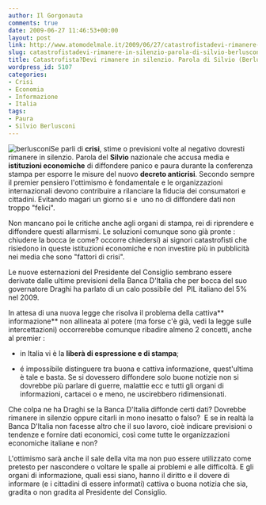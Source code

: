 ```yaml
---
author: Il Gorgonauta
comments: true
date: 2009-06-27 11:46:53+00:00
layout: post
link: http://www.atomodelmale.it/2009/06/27/catastrofistadevi-rimanere-in-silenzio-parola-di-silvio-berlusconi/
slug: catastrofistadevi-rimanere-in-silenzio-parola-di-silvio-berlusconi
title: Catastrofista?Devi rimanere in silenzio. Parola di Silvio (Berlusconi).
wordpress_id: 5107
categories:
- Crisi
- Economia
- Informazione
- Italia
tags:
- Paura
- Silvio Berlusconi
---
```


![berlusconi](http://www.atomodelmale.it/wp-content/uploads/2008/12/berlusconi-202x300.png)Se parli di **crisi**, stime o previsioni volte al negativo dovresti rimanere in silenzio. Parola del **Silvio** nazionale che accusa media e **istituzioni economiche** di diffondere panico e paura durante la conferenza stampa per esporre le misure del nuovo **decreto anticrisi**. Secondo sempre il premier pensiero l'ottimismo è fondamentale e le organizzazioni internazionali devono contribuire a rilanciare la fiducia dei consumatori e cittadini. Evitando magari un giorno si e  uno no di diffondere dati non troppo "felici".

Non mancano poi le critiche anche agli organi di stampa, rei di riprendere e diffondere questi allarmismi. Le soluzioni comunque sono già pronte : chiudere la bocca (e come? occorre chiedersi) ai signori catastrofisti che risiedono in queste istituzioni economiche e non investire più in pubblicità nei media che sono "fattori di crisi".

Le nuove esternazioni del Presidente del Consiglio sembrano essere derivate dalle ultime previsioni della Banca D'Italia che per bocca del suo governatore Draghi ha parlato di un calo possibile del  PIL italiano del 5% nel 2009.

<!-- more -->


In attesa di una nuova legge che risolva il problema della cattiva** informazione** non allineata al potere (ma forse c'è già, vedi la legge sulle intercettazioni) occorrerebbe comunque ribadire almeno 2 concetti, anche al premier :



	
  * in Italia vi è la **liberà di espressione e di stampa**;

	
  * é impossibile distinguere tra buona e cattiva informazione, quest'ultima è tale e basta. Se si dovessero diffondere solo buone notizie non si dovrebbe più parlare di guerre, malattie ecc e tutti gli organi di informazioni, cartacei o e meno, ne uscirebbero ridimensionati.


Che colpa ne ha Draghi se la Banca D'Italia diffonde certi dati? Dovrebbe rimanere in silenzio oppure citarli in mono inesatto o falso?  E se in realtà la Banca D'Italia non facesse altro che il suo lavoro, cioè indicare previsioni o tendenze e fornire dati economici, così come tutte le organizzazioni economiche italiane e non?

L'ottimismo sarà anche il sale della vita ma non puo essere utilizzato come pretesto per nascondere o voltare le spalle ai problemi e alle difficoltà. E gli organi di informazione, quali essi siano, hanno il diritto e il dovere di informare (e i cittadini di essere informati) cattiva o buona notizia che sia, gradita o non gradita al Presidente del Consiglio.
